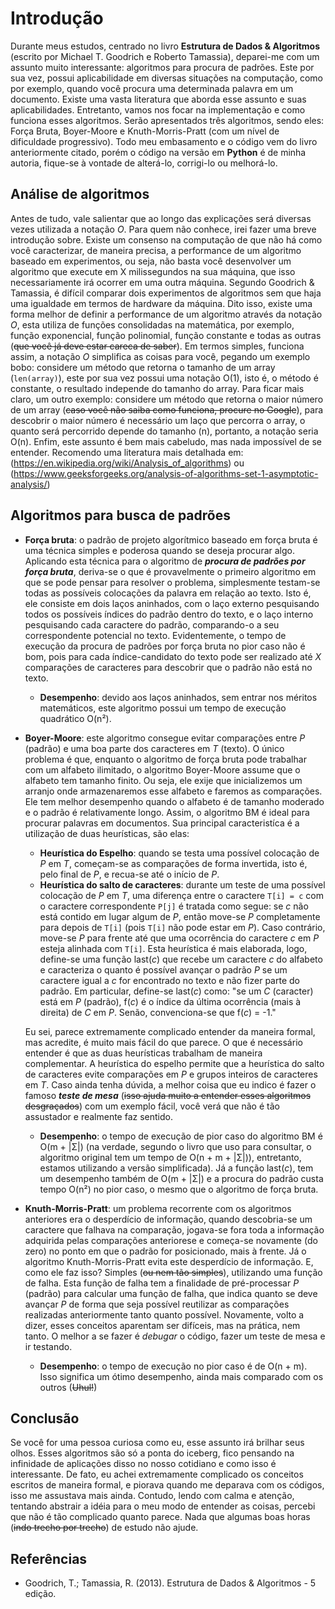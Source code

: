 # Introdução

Durante meus estudos, centrado no livro **Estrutura de Dados & Algoritmos** (escrito por Michael T. Goodrich e Roberto Tamassia), deparei-me com um assunto muito interessante: algoritmos para procura de padrões. Este por sua vez, possui aplicabilidade em diversas situações na computação, como por exemplo, quando você procura uma determinada palavra em um documento. Existe uma vasta literatura que aborda esse assunto e suas aplicabilidades. Entretanto, vamos nos focar na implementação e como funciona esses algoritmos. Serão apresentados três algoritmos, sendo eles: Força Bruta, Boyer-Moore e Knuth-Morris-Pratt (com um nível de dificuldade progressivo). Todo meu embasamento e o código vem do livro anteriormente citado, porém o código na versão em **Python** é de minha autoria, fique-se à vontade de alterá-lo, corrigi-lo ou melhorá-lo.

## Análise de algoritmos

Antes de tudo, vale salientar que ao longo das explicações será diversas vezes utilizada a notação *O*. Para quem não conhece, irei fazer uma breve introdução sobre. Existe um consenso na computação de que não há como você caracterizar, de maneira precisa, a performance de um algoritmo baseado em experimentos, ou seja, não basta você desenvolver um algoritmo que execute em X milissegundos na sua máquina, que isso necessariamente irá ocorrer em uma outra máquina. Segundo Goodrich & Tamassia, é difícil comparar dois experimentos de algoritmos sem que haja uma igualdade em termos de hardware da máquina.
Dito isso, existe uma forma melhor de definir a performance de um algoritmo através da notação *O*, esta utiliza de funções consolidadas na matemática, por exemplo, função exponencial, função polinomial, função constante e todas as outras (~~que você já deve estar careca de saber~~). Em termos simples, funciona assim, a notação *O* simplifica as coisas para você, pegando um exemplo bobo: considere um método que retorna o tamanho de um array (```len(array)```), este por sua vez possui uma notação O(1), isto é, o método é constante, o resultado independe do tamanho do array. Para ficar mais claro, um outro exemplo: considere um método que retorna o maior número de um array (~~caso você não saiba como funciona, procure no Google~~), para descobrir o maior número é necessário um laço que percorra o array, o quanto será percorrido depende do tamanho (n), portanto, a notação seria O(n). Enfim, este assunto é bem mais cabeludo, mas nada impossível de se entender. Recomendo uma literatura mais detalhada em: (https://en.wikipedia.org/wiki/Analysis_of_algorithms) ou (https://www.geeksforgeeks.org/analysis-of-algorithms-set-1-asymptotic-analysis/)

## Algoritmos para busca de padrões

- **Força bruta**: o padrão de projeto algorítmico baseado em força bruta é uma técnica simples e poderosa quando se deseja procurar algo. Aplicando esta técnica para o algoritmo de ***procura de padrões por força bruta***, deriva-se o que é provavelmente o primeiro algoritmo em que se pode pensar para resolver o problema, simplesmente testam-se todas as possíveis colocações da palavra em relação ao texto. Isto é, ele consiste em dois laços aninhados, com o laço externo pesquisando todos os possíveis índices do padrão dentro do texto, e o laço interno pesquisando cada caractere do padrão, comparando-o a seu correspondente potencial no texto. Evidentemente, o tempo de execução da procura de padrões por força bruta no pior caso não é bom, pois para cada índice-candidato do texto pode ser realizado até *X* comparações de caracteres para descobrir que o padrão não está no texto.
  - **Desempenho**: devido aos laços aninhados, sem entrar nos méritos matemáticos, este algoritmo possui um tempo de execução quadrático O(n²).

- **Boyer-Moore**: este algoritmo consegue evitar comparações entre *P* (padrão) e uma boa parte dos caracteres em *T* (texto). O único problema é que, enquanto o algoritmo de força bruta pode trabalhar com um alfabeto ilimitado, o algoritmo Boyer-Moore assume que o alfabeto tem tamanho finito. Ou seja, ele exije que inicializemos um arranjo onde armazenaremos esse alfabeto e faremos as comparações. Ele tem melhor desempenho quando o alfabeto é de tamanho moderado e o padrão é relativamente longo. Assim, o algoritmo BM é ideal para procurar palavras em documentos. Sua principal caracteristíca é a utilização de duas heurísticas, são elas:
  - **Heurística do Espelho**: quando se testa uma possível colocação de *P* em *T*, começam-se as comparações de forma invertida, isto é, pelo final de *P*, e recua-se até o   início de *P*.
  - **Heurística do salto de caracteres**: durante um teste de uma possível colocação de *P* em *T*, uma diferença entre o caractere ```T[i] = c``` com o caractere           correspondente ```P[j]``` é tratada como segue: se *c* não está contido em lugar algum de *P*, então move-se *P* completamente para depois de ```T[i]``` (pois ```T[i]``` não   pode estar em *P*). Caso contrário, move-se *P* para frente até que uma ocorrência do caractere *c* em *P* esteja alinhada com ```T[i]```. Esta heurística é mais elaborada, logo, define-se uma função last(*c*) que recebe um caractere *c* do alfabeto e caracteriza o quanto é possível avançar o padrão *P* se um caractere igual a *c* for encontrado no texto e não fizer parte do padrão. Em particular, define-se last(*c*) como: "se um *C* (caracter) está em *P* (padrão), f(*c*) é o índice da última ocorrência (mais à direita) de *C* em *P*. Senão, convenciona-se que f(*c*) = -1."
  
  Eu sei, parece extremamente complicado entender da maneira formal, mas acredite, é muito mais fácil do que parece. O que é necessário entender é que as duas heurísticas trabalham de maneira complementar. A heurística do espelho permite que a heurística do salto de caracteres evite comparações em *P* e grupos inteiros de caracteres em *T*. Caso ainda tenha dúvida, a melhor coisa que eu indico é fazer o famoso ***teste de mesa*** (~~isso ajuda muito a entender esses algoritmos desgraçados~~) com um exemplo fácil, você verá que não é tão assustador e realmente faz sentido.
  
  - **Desempenho**: o tempo de execução de pior caso do algoritmo BM é O(m + |Σ|) (na verdade, segundo o livro que uso para consultar, o algoritmo original tem um tempo de    O(n + m + |Σ|)), entretanto, estamos utilizando a versão simplificada). Já a função last(*c*), tem um desempenho também de O(m + |Σ|) e a procura do padrão custa tempo O(n²) no pior caso, o mesmo que o algoritmo de força bruta.
  
- **Knuth-Morris-Pratt**: um problema recorrente com os algoritmos anteriores era o desperdício de informação, quando descobria-se um caractere que falhava na comparação, jogava-se fora toda a informação adquirida pelas comparações anteriorese e começa-se novamente (do zero) no ponto em que o padrão for posicionado, mais à frente. Já o algoritmo Knuth-Morris-Pratt evita este desperdício de informação. E, como ele faz isso? Simples (~~ou nem tão simples~~), utilizando uma função de falha. Esta função de falha tem a finalidade de pré-processar *P* (padrão) para calcular uma função de falha, que indica quanto se deve avançar *P* de forma que seja possível reutilizar as comparações realizadas anteriormente tanto quanto possível. Novamente, volto a dizer, esses conceitos aparentam ser difíceis, mas na prática, nem tanto. O melhor a se fazer é *debugar* o código, fazer um teste de mesa e ir testando.

  - **Desempenho**: o tempo de execução no pior caso é de O(n + m). Isso significa um ótimo desempenho, ainda mais comparado com os outros (~~Uhul!~~)

## Conclusão

Se você for uma pessoa curiosa como eu, esse assunto irá brilhar seus olhos. Esses algoritmos são só a ponta do iceberg, fico pensando na infinidade de aplicações disso no nosso cotidiano e como isso é interessante. De fato, eu achei extremamente complicado os conceitos escritos de maneira formal, e piorava quando me deparava com os códigos, isso me assustava mais ainda. Contudo, lendo com calma e atenção, tentando abstrair a idéia para o meu modo de entender as coisas, percebi que não é tão complicado quanto parece. Nada que algumas boas horas (~~indo trecho por trecho~~) de estudo não ajude.

## Referências
- Goodrich, T.; Tamassia, R. (2013). Estrutura de Dados & Algoritmos - 5 edição.

